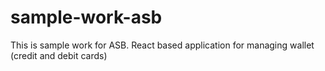 # sample-work-asb
This is sample work for ASB. React based application for managing wallet (credit and debit cards)
